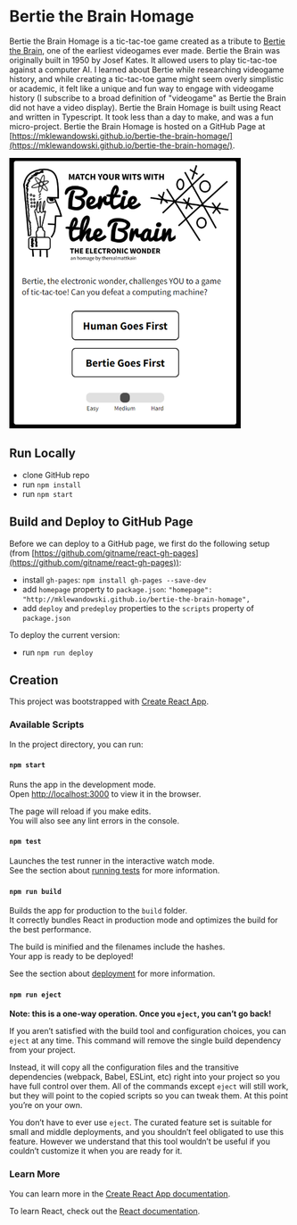 # Bertie the Brain Homage
Bertie the Brain Homage is a tic-tac-toe game created as a tribute to [Bertie the Brain](https://en.wikipedia.org/wiki/Bertie_the_Brain), one of the earliest videogames ever made. Bertie the Brain was originally built in 1950 by Josef Kates. It allowed users to play tic-tac-toe against a computer AI. I learned about Bertie while researching videogame history, and while creating a tic-tac-toe game might seem overly simplistic or academic, it felt like a unique and fun way to engage with videogame history (I subscribe to a broad definition of "videogame" as Bertie the Brain did not have a video display). Bertie the Brain Homage is built using React and written in Typescript. It took less than a day to make, and was a fun micro-project. Bertie the Brain Homage is hosted on a GitHub Page at [https://mklewandowski.github.io/bertie-the-brain-homage/](https://mklewandowski.github.io/bertie-the-brain-homage/).

![Bertie the Brain gameplay](https://github.com/mklewandowski/bertie-the-brain-homage/blob/main/bertie.jpg?raw=true)

## Run Locally
- clone GitHub repo
- run `npm install`
- run `npm start`

## Build and Deploy to GitHub Page
Before we can deploy to a GitHub page, we first do the following setup (from [https://github.com/gitname/react-gh-pages](https://github.com/gitname/react-gh-pages)):
- install `gh-pages`: `npm install gh-pages --save-dev`
- add `homepage` property to `package.json`: `"homepage": "http://mklewandowski.github.io/bertie-the-brain-homage",`
- add `deploy` and `predeploy` properties to the `scripts` property of `package.json`

To deploy the current version:
- run `npm run deploy`

## Creation

This project was bootstrapped with [Create React App](https://github.com/facebook/create-react-app).

### Available Scripts

In the project directory, you can run:

#### `npm start`

Runs the app in the development mode.\
Open [http://localhost:3000](http://localhost:3000) to view it in the browser.

The page will reload if you make edits.\
You will also see any lint errors in the console.

#### `npm test`

Launches the test runner in the interactive watch mode.\
See the section about [running tests](https://facebook.github.io/create-react-app/docs/running-tests) for more information.

#### `npm run build`

Builds the app for production to the `build` folder.\
It correctly bundles React in production mode and optimizes the build for the best performance.

The build is minified and the filenames include the hashes.\
Your app is ready to be deployed!

See the section about [deployment](https://facebook.github.io/create-react-app/docs/deployment) for more information.

#### `npm run eject`

**Note: this is a one-way operation. Once you `eject`, you can’t go back!**

If you aren’t satisfied with the build tool and configuration choices, you can `eject` at any time. This command will remove the single build dependency from your project.

Instead, it will copy all the configuration files and the transitive dependencies (webpack, Babel, ESLint, etc) right into your project so you have full control over them. All of the commands except `eject` will still work, but they will point to the copied scripts so you can tweak them. At this point you’re on your own.

You don’t have to ever use `eject`. The curated feature set is suitable for small and middle deployments, and you shouldn’t feel obligated to use this feature. However we understand that this tool wouldn’t be useful if you couldn’t customize it when you are ready for it.

### Learn More

You can learn more in the [Create React App documentation](https://facebook.github.io/create-react-app/docs/getting-started).

To learn React, check out the [React documentation](https://reactjs.org/).
